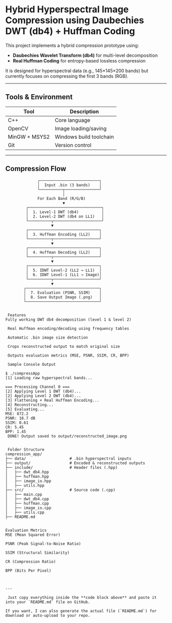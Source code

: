 # Hybrid Hyperspectral Image Compression using Daubechies DWT (db4) + Huffman Coding

This project implements a hybrid compression prototype using:
- **Daubechies Wavelet Transform (db4)** for multi-level decomposition
- **Real Huffman Coding** for entropy-based lossless compression

It is designed for hyperspectral data (e.g., 145×145×200 bands) but currently focuses on compressing the first 3 bands (RGB).

---

## Tools & Environment

| Tool           | Description               |
|----------------|---------------------------|
| C++            | Core language             |
| OpenCV         | Image loading/saving      |
| MinGW + MSYS2  | Windows build toolchain   |
| Git            | Version control           |

---

## Compression Flow

```text
              ┌──────────────────────────┐
              │  Input .bin (3 bands)    │
              └──────────┬───────────────┘
                         │
              For Each Band (R/G/B)
                         ▼
         ┌────────────────────────────────┐
         │  1. Level-1 DWT (db4)          │
         │  2. Level-2 DWT (db4 on LL1)   │
         └──────────┬─────────────────────┘
                    ▼
         ┌───────────────────────────────┐
         │  3. Huffman Encoding (LL2)    │
         └──────────┬────────────────────┘
                    ▼
         ┌───────────────────────────────┐
         │  4. Huffman Decoding (LL2)    │
         └──────────┬────────────────────┘
                    ▼
         ┌───────────────────────────────┐
         │  5. IDWT Level-2 (LL2 → LL1)  │
         │  6. IDWT Level-1 (LL1 → Image)│
         └──────────┬────────────────────┘
                    ▼
        ┌────────────────────────────────┐
        │  7. Evaluation (PSNR, SSIM)    │
        │  8. Save Output Image (.png)   │
        └────────────────────────────────┘


 Features
Fully working DWT db4 decomposition (level 1 & level 2)

 Real Huffman encoding/decoding using frequency tables

 Automatic .bin image size detection

 Crops reconstructed output to match original size

 Outputs evaluation metrics (MSE, PSNR, SSIM, CR, BPP)

 Sample Console Output

$ ./compressApp
[1] Loading raw hyperspectral bands...

=== Processing Channel 0 ===
[2] Applying Level 1 DWT (db4)...
[2] Applying Level 2 DWT (db4)...
[3] Flattening + Real Huffman Encoding...
[4] Reconstructing...
[5] Evaluating...
MSE: 872.2
PSNR: 18.7 dB
SSIM: 0.61
CR: 5.45
BPP: 1.45
 DONE! Output saved to output/reconstructed_image.png


 Folder Structure
compression_app/
├── data/                   # .bin hyperspectral inputs
├── output/                 # Encoded & reconstructed outputs
├── include/                # Header files (.hpp)
│   ├── dwt_db4.hpp
│   ├── huffman.hpp
│   ├── image_io.hpp
│   ├── utils.hpp
├── src/                    # Source code (.cpp)
│   ├── main.cpp
│   ├── dwt_db4.cpp
│   ├── huffman.cpp
│   ├── image_io.cpp
│   ├── utils.cpp
├── README.md


Evaluation Metrics
MSE (Mean Squared Error)

PSNR (Peak Signal-to-Noise Ratio)

SSIM (Structural Similarity)

CR (Compression Ratio)

BPP (Bits Per Pixel)



---

 Just copy everything inside the **code block above** and paste it into your `README.md` file on GitHub.

If you want, I can also generate the actual file (`README.md`) for download or auto-upload to your repo.





